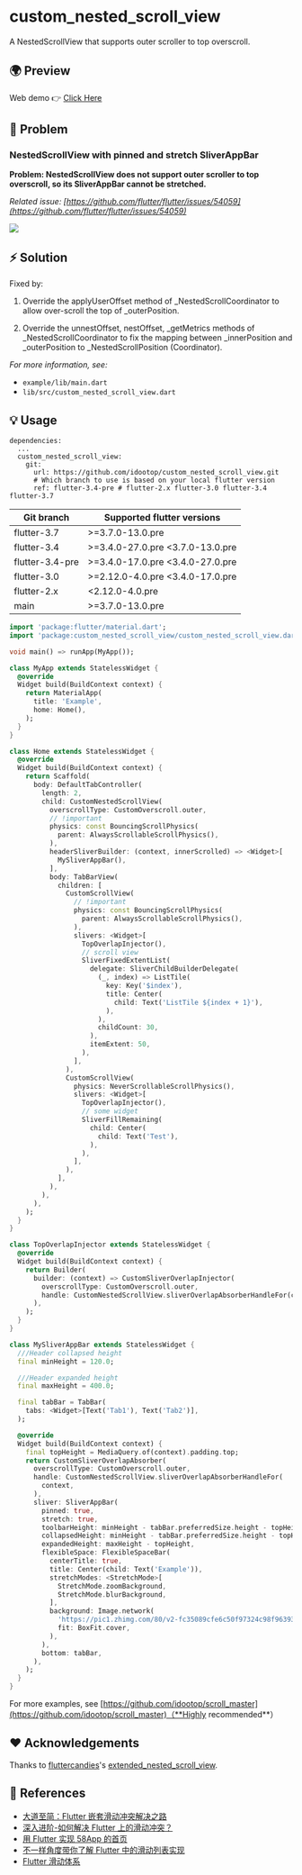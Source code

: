 # custom_nested_scroll_view

A NestedScrollView that supports outer scroller to top overscroll.

## 🌍 Preview

Web demo 👉 [Click Here](https://killer-1255480117.cos.ap-chongqing.myqcloud.com/web/scrollMaster/index.html)

## 🐛 Problem

### NestedScrollView with pinned and stretch SliverAppBar

**Problem: NestedScrollView does not support outer scroller to top overscroll, so its SliverAppBar cannot be stretched.**

_Related issue: [https://github.com/flutter/flutter/issues/54059](https://github.com/flutter/flutter/issues/54059)_

![](screenshots/case1.gif)

## ⚡️ Solution

Fixed by:

1. Override the applyUserOffset method of \_NestedScrollCoordinator to allow over-scroll the top of \_outerPosition.

2. Override the unnestOffset, nestOffset, \_getMetrics methods of \_NestedScrollCoordinator to fix the mapping between \_innerPosition and \_outerPosition to \_NestedScrollPosition (Coordinator).

_For more information, see:_

- `example/lib/main.dart`
- `lib/src/custom_nested_scroll_view.dart`

## 💡 Usage

```shell
dependencies:
  ...
  custom_nested_scroll_view:
    git:
      url: https://github.com/idootop/custom_nested_scroll_view.git
      # Which branch to use is based on your local flutter version
      ref: flutter-3.4-pre # flutter-2.x flutter-3.0 flutter-3.4 flutter-3.7
```

| Git branch      | Supported flutter versions       |
| --------------- | -------------------------------- |
| flutter-3.7     | >=3.7.0-13.0.pre                 |
| flutter-3.4     | >=3.4.0-27.0.pre <3.7.0-13.0.pre |
| flutter-3.4-pre | >=3.4.0-17.0.pre <3.4.0-27.0.pre |
| flutter-3.0     | >=2.12.0-4.0.pre <3.4.0-17.0.pre |
| flutter-2.x     | <2.12.0-4.0.pre                  |
| main            | >=3.7.0-13.0.pre                 |

```dart
import 'package:flutter/material.dart';
import 'package:custom_nested_scroll_view/custom_nested_scroll_view.dart';

void main() => runApp(MyApp());

class MyApp extends StatelessWidget {
  @override
  Widget build(BuildContext context) {
    return MaterialApp(
      title: 'Example',
      home: Home(),
    );
  }
}

class Home extends StatelessWidget {
  @override
  Widget build(BuildContext context) {
    return Scaffold(
      body: DefaultTabController(
        length: 2,
        child: CustomNestedScrollView(
          overscrollType: CustomOverscroll.outer,
          // !important
          physics: const BouncingScrollPhysics(
            parent: AlwaysScrollableScrollPhysics(),
          ),
          headerSliverBuilder: (context, innerScrolled) => <Widget>[
            MySliverAppBar(),
          ],
          body: TabBarView(
            children: [
              CustomScrollView(
                // !important
                physics: const BouncingScrollPhysics(
                  parent: AlwaysScrollableScrollPhysics(),
                ),
                slivers: <Widget>[
                  TopOverlapInjector(),
                  // scroll view
                  SliverFixedExtentList(
                    delegate: SliverChildBuilderDelegate(
                      (_, index) => ListTile(
                        key: Key('$index'),
                        title: Center(
                          child: Text('ListTile ${index + 1}'),
                        ),
                      ),
                      childCount: 30,
                    ),
                    itemExtent: 50,
                  ),
                ],
              ),
              CustomScrollView(
                physics: NeverScrollableScrollPhysics(),
                slivers: <Widget>[
                  TopOverlapInjector(),
                  // some widget
                  SliverFillRemaining(
                    child: Center(
                      child: Text('Test'),
                    ),
                  ),
                ],
              ),
            ],
          ),
        ),
      ),
    );
  }
}

class TopOverlapInjector extends StatelessWidget {
  @override
  Widget build(BuildContext context) {
    return Builder(
      builder: (context) => CustomSliverOverlapInjector(
        overscrollType: CustomOverscroll.outer,
        handle: CustomNestedScrollView.sliverOverlapAbsorberHandleFor(context),
      ),
    );
  }
}

class MySliverAppBar extends StatelessWidget {
  ///Header collapsed height
  final minHeight = 120.0;

  ///Header expanded height
  final maxHeight = 400.0;

  final tabBar = TabBar(
    tabs: <Widget>[Text('Tab1'), Text('Tab2')],
  );

  @override
  Widget build(BuildContext context) {
    final topHeight = MediaQuery.of(context).padding.top;
    return CustomSliverOverlapAbsorber(
      overscrollType: CustomOverscroll.outer,
      handle: CustomNestedScrollView.sliverOverlapAbsorberHandleFor(
        context,
      ),
      sliver: SliverAppBar(
        pinned: true,
        stretch: true,
        toolbarHeight: minHeight - tabBar.preferredSize.height - topHeight,
        collapsedHeight: minHeight - tabBar.preferredSize.height - topHeight,
        expandedHeight: maxHeight - topHeight,
        flexibleSpace: FlexibleSpaceBar(
          centerTitle: true,
          title: Center(child: Text('Example')),
          stretchModes: <StretchMode>[
            StretchMode.zoomBackground,
            StretchMode.blurBackground,
          ],
          background: Image.network(
            'https://pic1.zhimg.com/80/v2-fc35089cfe6c50f97324c98f963930c9_720w.jpg',
            fit: BoxFit.cover,
          ),
        ),
        bottom: tabBar,
      ),
    );
  }
}
```

For more examples, see [https://github.com/idootop/scroll_master](https://github.com/idootop/scroll_master)（**Highly recommended**）

## ❤️ Acknowledgements

Thanks to [fluttercandies](https://github.com/fluttercandies)'s [extended_nested_scroll_view](https://github.com/fluttercandies/extended_nested_scroll_view).

## 📖 References

- [大道至简：Flutter 嵌套滑动冲突解决之路](http://vimerzhao.top/posts/flutter-nested-scroll-conflict/)
- [深入进阶-如何解决 Flutter 上的滑动冲突？ ](https://juejin.cn/post/6900751363173515278)
- [用 Flutter 实现 58App 的首页](https://blog.csdn.net/weixin_39891694/article/details/111217123)
- [不一样角度带你了解 Flutter 中的滑动列表实现](https://blog.csdn.net/ZuoYueLiang/article/details/116245138)
- [Flutter 滑动体系 ](https://juejin.cn/post/6983338779415150628)
